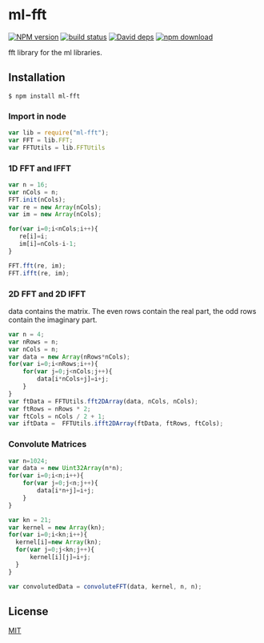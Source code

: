 # ml-fft

  [![NPM version][npm-image]][npm-url]
  [![build status][travis-image]][travis-url]
  [![David deps][david-image]][david-url]
  [![npm download][download-image]][download-url]

fft library for the ml libraries.

## Installation

`$ npm install ml-fft`

### Import in node

```js
var lib = require("ml-fft");
var FFT = lib.FFT;
var FFTUtils = lib.FFTUtils
```

### 1D FFT and IFFT

```js
var n = 16; 
var nCols = n; 
FFT.init(nCols);
var re = new Array(nCols);
var im = new Array(nCols);

for(var i=0;i<nCols;i++){
   re[i]=i;
   im[i]=nCols-i-1;
}

FFT.fft(re, im);
FFT.ifft(re, im);
```

### 2D FFT and 2D IFFT

data contains the matrix. The even rows contain the real part, the odd rows contain the imaginary part.


```js
var n = 4;
var nRows = n;
var nCols = n;
var data = new Array(nRows*nCols);
for(var i=0;i<nRows;i++){
    for(var j=0;j<nCols;j++){
        data[i*nCols+j]=i+j;
    }
}
var ftData = FFTUtils.fft2DArray(data, nCols, nCols);
var ftRows = nRows * 2;
var ftCols = nCols / 2 + 1;
var iftData =  FFTUtils.ifft2DArray(ftData, ftRows, ftCols);
```

### Convolute Matrices

```js
var n=1024;
var data = new Uint32Array(n*n);
for(var i=0;i<n;i++){
    for(var j=0;j<n;j++){
        data[i*n+j]=i+j;
    }
}

var kn = 21;
var kernel = new Array(kn);
for(var i=0;i<kn;i++){
  kernel[i]=new Array(kn);
  for(var j=0;j<kn;j++){
      kernel[i][j]=i+j;
  }
}

var convolutedData = convoluteFFT(data, kernel, n, n);
```
## License

  [MIT](./LICENSE)

[npm-image]: https://img.shields.io/npm/v/ml-fft.svg?style=flat-square
[npm-url]: https://npmjs.org/package/ml-fft
[travis-image]: https://img.shields.io/travis/mljs/fft/master.svg?style=flat-square
[travis-url]: https://travis-ci.org/mljs/fft
[david-image]: https://img.shields.io/david/mljs/fft.svg?style=flat-square
[david-url]: https://david-dm.org/mljs/fft
[download-image]: https://img.shields.io/npm/dm/ml-fft.svg?style=flat-square
[download-url]: https://npmjs.org/package/ml-fft
